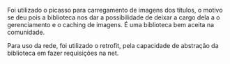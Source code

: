 Foi utilizado o picasso para carregamento de imagens dos títulos, o motivo se deu pois a biblioteca nos dar a possibilidade de deixar a cargo dela
a o gerenciamento e o caching de imagens. É uma biblioteca bem aceita na comunidade.

Para uso da rede, foi utilizado o retrofit, pela capacidade de abstração da biblioteca em fazer requisições na net.